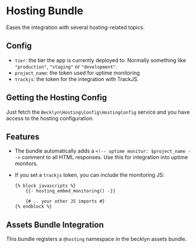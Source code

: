 Hosting Bundle
==============

Eases the integration with several hosting-related topics.

Config
------


* `tier`: the tier the app is currently deployed to. Normally something like `"production"`, `"staging"` or `"development"`.
* `project_name`: the token used for uptime monitoring
* `trackjs`: the token for the integration with TrackJS.


Getting the Hosting Config
--------------------------

Just fetch the `Becklyn\Hosting\Config\HostingConfig` service and you have access to the hosting configuration. 


Features
--------

*   The bundle automatically adds a `<!-- uptime monitor: $project_name -->` comment to all HTML responses. Use this for integration into uptime monitors.
*   If you set a `trackjs` token, you can include the monitoring JS:
    
    ```twig
    {% block javascripts %}
        {{- hosting_embed_monitoring() -}}
    
        {# .. your other JS imports #}
    {% endblock %}
    ```


Assets Bundle Integration
-------------------------

This bundle registers a `@hosting` namespace in the becklyn assets bundle.
